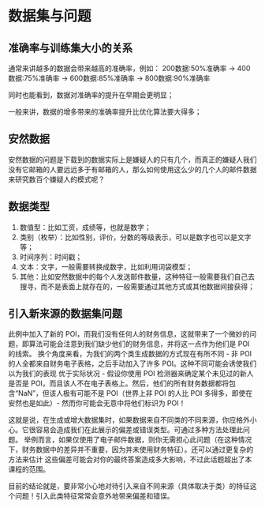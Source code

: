 # 数据集与问题

## 准确率与训练集大小的关系
通常来讲越多的数据会带来越高的准确率，例如：
        200数据:50%准确率 -> 400数据:75%准确率 -> 600数据:85%准确率 -> 800数据:90%准确率

同时也能看到，数据对准确率的提升在早期会更明显；

一般来讲，数据的增多带来的准确率提升比优化算法要大得多；

## 安然数据
安然数据的问题是下载到的数据实际上是嫌疑人的只有几个，而真正的嫌疑人我们没有它邮箱的人要远远多于有邮箱的人，那么如何使用这么少的几个人的邮件数据来研究数百个嫌疑人的模式呢？

## 数据类型
1. 数值型：比如工资，成绩等，也就是数字；
2. 类别（枚举）：比如性别，评价，分数的等级表示，可以是数字也可以是文字等；
3. 时间序列：时间戳；
4. 文本：文字，一般需要转换成数字，比如利用词袋模型；
5. 其他：比如安然数据中的每个人发送邮件数量，这种特征一般需要我们自己去搜寻，而不是表面上就存在的，一般需要通过其他方式或其他数据间接获得；

## 引入新来源的数据集问题
此例中加入了新的 POI，而我们没有任何人的财务信息，这就带来了一个微妙的问题，即算法可能会注意到我们缺少他们的财务信息，并将这一点作为他们是 POI 的线索。
换个角度来看，为我们的两个类生成数据的方式现在有所不同 - 非 POI 的人全都来自财务电子表格，之后手动加入了许多 POI。这种不同可能会诱使我们以为我们的表现
优于实际状况 - 假设你使用 POI 检测器来确定某个未见过的新人是否是 POI，而且该人不在电子表格上。然后，他们的所有财务数据都将包含“NaN”，但该人极有可能不是
POI（世界上非 POI 的人比 POI 多得多，即使在安然也是如此）- 然而你可能会无意中将他们标识为 POI！

这就是说，在生成或增大数据集时，如果数据来自不同类的不同来源，你应格外小心。它很容易会造成我们在此展示的偏差或错误类型。可通过多种方法处理此问题。
举例而言，如果仅使用了电子邮件数据，则你无需担心此问题（在这种情况下，财务数据中的差异并不重要，因为并未使用财务特征）。还可以通过更复杂的方法来估计
这些偏差可能会对你的最终答案造成多大影响，不过此话题超出了本课程的范围。

目前的结论就是，要非常小心地对待引入来自不同来源（具体取决于类）的特征这个问题！引入此类特征常常会意外地带来偏差和错误。
